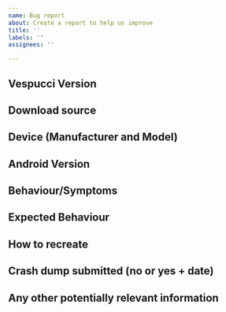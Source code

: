 ```yaml
---
name: Bug report
about: Create a report to help us improve
title: ''
labels: ''
assignees: ''

---
```

<!--
When reporting issues, please use this template, if you are asking for an enhancement you can delete the text.

PLEASE check existing reports, https://vespucci.io/ and in particular http://vespucci.io/tutorials/faq/ for information before opening a new issue.

Please note that some components are maintained in upstream repositories and relevant issues should be reported there, these are specifically:

* background and overlay layers: https://josm.openstreetmap.de/wiki/Maps
* presets: https://github.com/simonpoole/beautified-JOSM-preset
* opening hours user interface: https://github.com/simonpoole/OpeningHoursFragment
* name-related tag suggestions database: https://github.com/osmlab/name-suggestion-index

Translations are maintained on transifex: https://www.transifex.com/openstreetmap/vespucci/ do not submit spelling fixes or similar here, except for the default language (English).
-->

## Vespucci Version
<!-- required, see debug information screen (select debug in main menu) -->

## Download source
<!-- from where did you obtain the app? google play store, amazon, f-droid, github, ... -->

## Device (Manufacturer and Model)
<!-- required -->

## Android Version 
<!-- required, please indicate if you are using a custom version -->

## Behaviour/Symptoms
<!-- required -->

## Expected Behaviour
<!-- required -->

## How to recreate
<!-- required -->

## Crash dump submitted (no or yes + date)
<!-- required -->

## Any other potentially relevant information
<!-- optional -->

